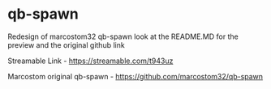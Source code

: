 # qb-spawn
Redesign of marcostom32 qb-spawn look at the README.MD for the preview and the original github link

Streamable Link - https://streamable.com/t943uz

Marcostom original qb-spawn - https://github.com/marcostom32/qb-spawn

